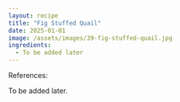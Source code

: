 ```yaml
---
layout: recipe
title: "Fig Stuffed Quail"
date: 2025-01-01
image: /assets/images/39-fig-stuffed-quail.jpg
ingredients:
  - To be added later
---
```


References: 

To be added later.